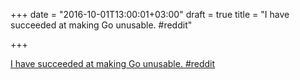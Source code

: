 +++
date = "2016-10-01T13:00:01+03:00"
draft = true
title = "I have succeeded at making Go unusable.  #reddit"

+++

<p><a href="https://t.co/M3cSI7sMsl">I have succeeded at making Go unusable.  #reddit</a></p>
